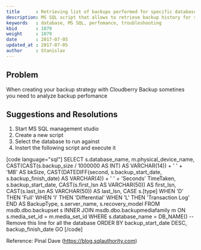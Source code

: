 ```yaml
---
title      : Retrieving list of backups performed for specific database
description: MS SQL script that allows to retrieve backup history for specific database
keywords   : database, MS SQL, perfomance, troubleshooting
kbid       : 1079
weight     : 1079
date       : 2017-07-05
updated_at : 2017-07-05
author     : Stanislav
---
```


## Problem

When creating your backup strategy with Cloudberry Backup sometines you need to analyze backup perfomance

## Suggestions and Resolutions

1. Start MS SQL management studio
2. Create a new script
3. Select the database to run against
4. Instert the following script and execute it




[code language="sql"]
SELECT 
s.database_name,
m.physical_device_name,
CAST(CAST(s.backup_size / 1000000 AS INT) AS VARCHAR(14)) + ' ' + 'MB' AS bkSize,
CAST(DATEDIFF(second, s.backup_start_date,
s.backup_finish_date) AS VARCHAR(4)) + ' ' + 'Seconds' TimeTaken,
s.backup_start_date,
CAST(s.first_lsn AS VARCHAR(50)) AS first_lsn,
CAST(s.last_lsn AS VARCHAR(50)) AS last_lsn,
CASE s.[type] WHEN 'D' THEN 'Full'
WHEN 'I' THEN 'Differential'
WHEN 'L' THEN 'Transaction Log'
END AS BackupType,
s.server_name,
s.recovery_model
FROM msdb.dbo.backupset s
INNER JOIN msdb.dbo.backupmediafamily m ON s.media_set_id = m.media_set_id
WHERE s.database_name = DB_NAME() -- Remove this line for all the database
ORDER BY backup_start_date DESC, backup_finish_date
GO
[/code]

Reference: Pinal Dave (https://blog.sqlauthority.com)
